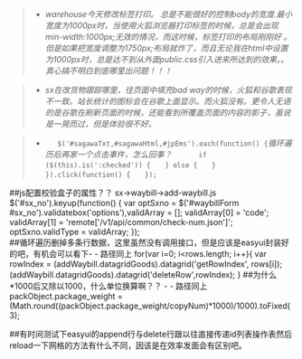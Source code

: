 > + *warehouse今天修改标签打印。 总是不能很好的控制body的宽度.最小宽度为1000px时，当使用火狐浏览器打印标签的时候，总是会出现min-width:1000px;无效的情况，而这时候，标签打印的布局刚刚好 。但是如果把宽度调整为1750px;布局就炸了，而且无论我在html中设置为1000px时，总是达不到从外面public.css引入进来所达到的效果。。真心搞不明白到底哪里出问题！！！*

> + *sx在改货物跟踪哪里，往页面中填充bad way的时候，火狐和谷歌表现不一致。站长统计的图标会在谷歌上面显示。而火狐没有。更令人无语的是谷歌在刷新页面的时候，还能看到所覆盖页面的内容的影子，虽说是一晃而过，但是体验很不好。*

> + `	$('#sagawaTxt,#sagawaHtml,#jpEms').each(function() {`*循环遍历后再家一个点击事件，怎么回事？*
 `		if ($(this).is(':checked')) {`
    `	} else {`
	`	}`
`	}).click(function() {`
`	});`

##js配置校验盒子的属性？？ sx->waybill->add-waybill.js 
	$('#sx_no').keyup(function() {
		var optSxno =  $('#waybillForm #sx_no').validatebox('options'),validArray = [];
		validArray[0] = 'code';
		validArray[1] = 'remote[\'/v1/api/common/check-num.json\']';
	optSxno.validType = validArray;
	});  
##循环遍历删掉多条行数据，这里虽然没有调用接口，但是应该是easyui封装好的吧，有机会可以看下- - 路径同上
	for(var i=0; i<rows.length; i++){
		var rowIndex = $($addWaybill.datagridGoods).datagrid('getRowIndex', rows[i]);
		$($addWaybill.datagridGoods).datagrid('deleteRow',rowIndex);
	}
##为什么*1000后又除以1000，什么单位换算啊？？ - - 路径同上
	packObject.package_weight = (Math.round((packObject.package_weight/copyNum)*1000)/1000).toFixed(3);
	
##有时间测试下easyui的append行与delete行跟以往直接传递id列表操作表然后reload一下网格的方法有什么不同，因该是在效率发面会有区别吧。

		